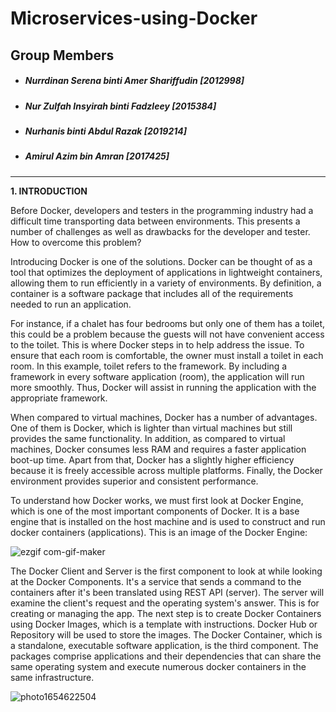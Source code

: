 # Microservices-using-Docker

## Group Members

- ##### Nurrdinan Serena binti Amer Shariffudin [2012998]
- ##### Nur Zulfah Insyirah binti Fadzleey [2015384]
- ##### Nurhanis binti Abdul Razak [2019214]
- ##### Amirul Azim bin Amran [2017425]

--------

**1. INTRODUCTION**

Before Docker, developers and testers in the programming industry had a difficult time transporting data between environments. This presents a number of challenges as well as drawbacks for the developer and tester. How to overcome this problem? 

Introducing Docker is one of the solutions. Docker can be thought of as a tool that optimizes the deployment of applications in lightweight containers, allowing them to run efficiently in a variety of environments. By definition, a container is a software package that includes all of the requirements needed to run an application.

For instance, if a chalet has four bedrooms but only one of them has a toilet, this could be a problem because the guests will not have convenient access to the toilet. This is where Docker steps in to help address the issue. To ensure that each room is comfortable, the owner must install a toilet in each room. In this example, toilet refers to the framework. By including a framework in every software application (room), the application will run more smoothly. Thus, Docker will assist in running the application with the appropriate framework.

When compared to virtual machines, Docker has a number of advantages. One of them is Docker, which is lighter than virtual machines but still provides the same functionality. In addition, as compared to virtual machines, Docker consumes less RAM and requires a faster application boot-up time. Apart from that, Docker has a slightly higher efficiency because it is freely accessible across multiple platforms. Finally, the Docker environment provides superior and consistent performance.

To understand how Docker works, we must first look at Docker Engine, which is one of the most important components of Docker. It is a base engine that is installed on the host machine and is used to construct and run docker containers (applications). This is an image of the Docker Engine:

![ezgif com-gif-maker](https://user-images.githubusercontent.com/93330469/172448562-30be5c47-0f4d-4cbf-8e52-238aca679712.jpg)

The Docker Client and Server is the first component to look at while looking at the Docker Components. It's a service that sends a command to the containers after it's been translated using REST API (server). The server will examine the client's request and the operating system's answer. This is for creating or managing the app. The next step is to create Docker Containers using Docker Images, which is a template with instructions. Docker Hub or Repository will be used to store the images. The Docker Container, which is a standalone, executable software application, is the third component. The packages comprise applications and their dependencies that can share the same operating system and execute numerous docker containers in the same infrastructure.

![photo1654622504](https://user-images.githubusercontent.com/93330469/172448337-3842bce3-9643-4764-99c4-ab2250c4caf1.jpeg)
